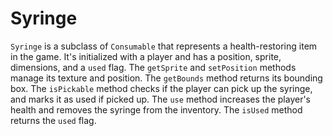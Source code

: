 # Syringe

`Syringe` is a subclass of `Consumable` that represents a health-restoring item in the game. It's initialized with a player and has a position, sprite, dimensions, and a `used` flag. The `getSprite` and `setPosition` methods manage its texture and position. The `getBounds` method returns its bounding box. The `isPickable` method checks if the player can pick up the syringe, and marks it as used if picked up. The `use` method increases the player's health and removes the syringe from the inventory. The `isUsed` method returns the `used` flag.